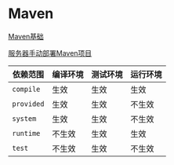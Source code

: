 # Maven

[Maven基础](./Maven基础)

[服务器手动部署Maven项目](./服务器手动部署Maven项目.md)





| 依赖范围   | 编译环境 | 测试环境 | 运行环境 |
| ---------- | -------- | -------- | -------- |
| `compile`  | 生效     | 生效     | 生效     |
| `provided` | 生效     | 生效     | 不生效   |
| `system`   | 生效     | 生效     | 不生效   |
| `runtime`  | 不生效   | 生效     | 生效     |
| `test`     | 不生效   | 生效     | 不生效   |
